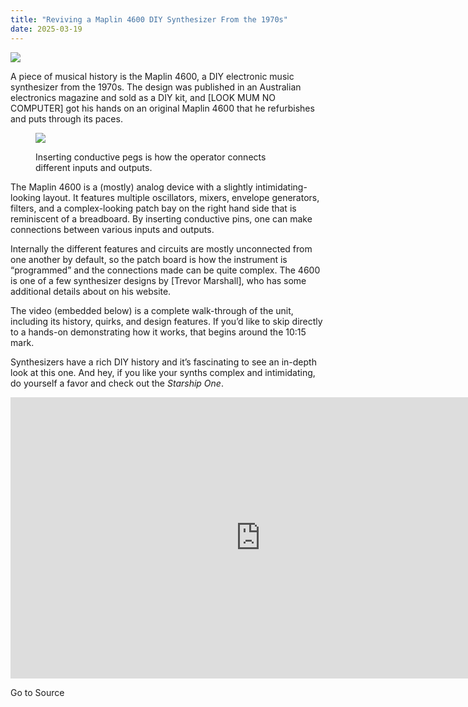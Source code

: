 ```yaml
---
title: "Reviving a Maplin 4600 DIY Synthesizer From the 1970s"
date: 2025-03-19
---
```


![](https://hackaday.com/wp-content/uploads/2025/03/THE-MAPLIN-4600-1970s-Magazine-DIY-Synthesizer.-A-Walkthrough.-18-37-screenshot.png?w=800)

A piece of musical history is the Maplin 4600, a DIY electronic music synthesizer from the 1970s. The design was published in an Australian electronics magazine and sold as a DIY kit, and \[LOOK MUM NO COMPUTER\] got his hands on an original Maplin 4600 that he refurbishes and puts through its paces.

<figure>

![](https://hackaday.com/wp-content/uploads/2025/03/THE-MAPLIN-4600-1970s-Magazine-DIY-Synthesizer.-A-Walkthrough.-9-36-screenshot.png?w=400)

<figcaption>

Inserting conductive pegs is how the operator connects different inputs and outputs.

</figcaption>

</figure>

The Maplin 4600 is a (mostly) analog device with a slightly intimidating-looking layout. It features multiple oscillators, mixers, envelope generators, filters, and a complex-looking patch bay on the right hand side that is reminiscent of a breadboard. By inserting conductive pins, one can make connections between various inputs and outputs.

Internally the different features and circuits are mostly unconnected from one another by default, so the patch board is how the instrument is “programmed” and the connections made can be quite complex. The 4600 is one of a few synthesizer designs by \[Trevor Marshall\], who has some additional details about on his website.

The video (embedded below) is a complete walk-through of the unit, including its history, quirks, and design features. If you’d like to skip directly to a hands-on demonstrating how it works, that begins around the 10:15 mark.

Synthesizers have a rich DIY history and it’s fascinating to see an in-depth look at this one. And hey, if you like your synths complex and intimidating, do yourself a favor and check out the _Starship One_.

<iframe loading="lazy" title="THE MAPLIN 4600 1970's Magazine DIY Synthesizer. A Walkthrough." width="800" height="450" src="https://www.youtube.com/embed/S-tnRJZBEUk?feature=oembed" frameborder="0" allow="accelerometer; autoplay; clipboard-write; encrypted-media; gyroscope; picture-in-picture; web-share" referrerpolicy="strict-origin-when-cross-origin" allowfullscreen></iframe>

Go to Source
